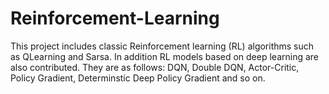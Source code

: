 # Reinforcement-Learning
This project includes classic Reinforcement learning (RL) algorithms such as QLearning and Sarsa. In addition RL models based on deep learning are also contributed. They are as follows: DQN, Double DQN, Actor-Critic, Policy Gradient, Determinstic Deep Policy Gradient and so on.

